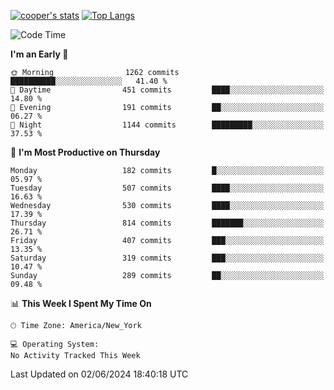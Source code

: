 [![cooper's stats](https://github-readme-stats-l2ak-km2n59e3j-coopjzs-projects.vercel.app/api?username=coopjz&count_private=true)](https://github.com/coopjz/github-readme-stats)
[![Top Langs](https://github-readme-stats-l2ak-km2n59e3j-coopjzs-projects.vercel.app/api/top-langs/?username=coopjz&count_private=true&langs_count=8&layout=compact&&hide=C)](https://github.com/coopjz/github-readme-stats)
<!--START_SECTION:waka-->
![Code Time](http://img.shields.io/badge/Code%20Time-36%20hrs%2016%20mins-blue)

**I'm an Early 🐤** 

```text
🌞 Morning                1262 commits        ██████████░░░░░░░░░░░░░░░   41.40 % 
🌆 Daytime                451 commits         ████░░░░░░░░░░░░░░░░░░░░░   14.80 % 
🌃 Evening                191 commits         ██░░░░░░░░░░░░░░░░░░░░░░░   06.27 % 
🌙 Night                  1144 commits        █████████░░░░░░░░░░░░░░░░   37.53 % 
```
📅 **I'm Most Productive on Thursday** 

```text
Monday                   182 commits         █░░░░░░░░░░░░░░░░░░░░░░░░   05.97 % 
Tuesday                  507 commits         ████░░░░░░░░░░░░░░░░░░░░░   16.63 % 
Wednesday                530 commits         ████░░░░░░░░░░░░░░░░░░░░░   17.39 % 
Thursday                 814 commits         ███████░░░░░░░░░░░░░░░░░░   26.71 % 
Friday                   407 commits         ███░░░░░░░░░░░░░░░░░░░░░░   13.35 % 
Saturday                 319 commits         ███░░░░░░░░░░░░░░░░░░░░░░   10.47 % 
Sunday                   289 commits         ██░░░░░░░░░░░░░░░░░░░░░░░   09.48 % 
```


📊 **This Week I Spent My Time On** 

```text
🕑︎ Time Zone: America/New_York

💻 Operating System: 
No Activity Tracked This Week
```


 Last Updated on 02/06/2024 18:40:18 UTC
<!--END_SECTION:waka-->
